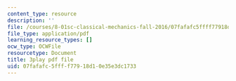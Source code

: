 ```yaml
---
content_type: resource
description: ''
file: /courses/8-01sc-classical-mechanics-fall-2016/07fafafc5ffff77918d10e35e3dc1733_6-7BOpZ2k04.pdf
file_type: application/pdf
learning_resource_types: []
ocw_type: OCWFile
resourcetype: Document
title: 3play pdf file
uid: 07fafafc-5fff-f779-18d1-0e35e3dc1733
---
```

